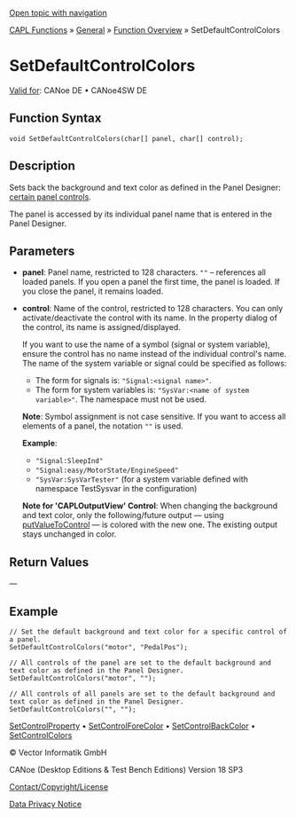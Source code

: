 [Open topic with navigation](../../../../../CANoeDEFamily.htm#Topics/CAPLFunctions/Other/Functions/CAPLfunctionSetDefaultControlColors.md)

[CAPL Functions](../../CAPLfunctions.md) » [General](../CAPLGeneralStartPage.md) » [Function Overview](../CAPLfunctionsGeneralOverview.md) » SetDefaultControlColors

# SetDefaultControlColors

[Valid for](../../../Shared/FeatureAvailability.md):  CANoe DE • CANoe4SW DE

## Function Syntax

```plaintext
void SetDefaultControlColors(char[] panel, char[] control);
```

## Description

Sets back the background and text color as defined in the Panel Designer: [certain panel controls](../../../../../Subsystems/VectorToolsEnvironment/Content/Topics/PanelDesigner/General/PanelDesignerCAPLFunctions.md).

The panel is accessed by its individual panel name that is entered in the Panel Designer.

## Parameters

- **panel**: Panel name, restricted to 128 characters. `""` – references all loaded panels. If you open a panel the first time, the panel is loaded. If you close the panel, it remains loaded.
- **control**: Name of the control, restricted to 128 characters. You can only activate/deactivate the control with its name. In the property dialog of the control, its name is assigned/displayed.

  If you want to use the name of a symbol (signal or system variable), ensure the control has no name instead of the individual control's name. The name of the system variable or signal could be specified as follows:

  - The form for signals is: `"Signal:<signal name>"`.
  - The form for system variables is: `"SysVar:<name of system variable>"`. The namespace must not be used.

  **Note**: Symbol assignment is not case sensitive. If you want to access all elements of a panel, the notation `""` is used.

  **Example**:
  - `"Signal:SleepInd"`
  - `"Signal:easy/MotorState/EngineSpeed"`
  - `"SysVar:SysVarTester"` (for a system variable defined with namespace TestSysvar in the configuration)

  **Note for 'CAPLOutputView' Control**: When changing the background and text color, only the following/future output — using [putValueToControl](CAPLfunctionPutValueToControl.md) — is colored with the new one. The existing output stays unchanged in color.

## Return Values

—

## Example

```plaintext
// Set the default background and text color for a specific control of a panel.
SetDefaultControlColors("motor", "PedalPos");

// All controls of the panel are set to the default background and text color as defined in the Panel Designer.
SetDefaultControlColors("motor", "");

// All controls of all panels are set to the default background and text color as defined in the Panel Designer.
SetDefaultControlColors("", "");
```

[SetControlProperty](CAPLfunctionSetControlProperty.md) • [SetControlForeColor](CAPLfunctionSetControlForeColor.md) • [SetControlBackColor](CAPLfunctionSetControlBackColor.md) • [SetControlColors](CAPLfunctionSetControlColors.md)

© Vector Informatik GmbH

CANoe (Desktop Editions & Test Bench Editions) Version 18 SP3

[Contact/Copyright/License](../../../Shared/ContactCopyrightLicense.md)

[Data Privacy Notice](https://www.vector.com/int/en/company/get-info/privacy-policy/)